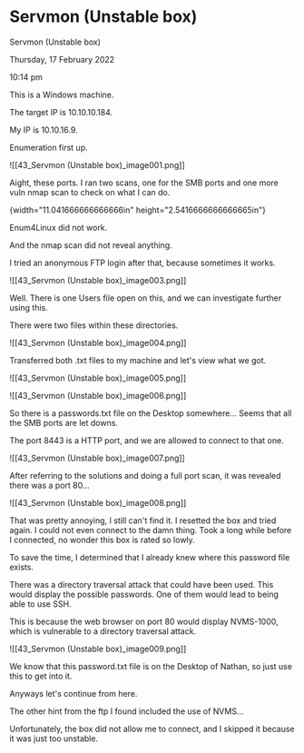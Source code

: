 # Servmon (Unstable box)

Servmon (Unstable box)

Thursday, 17 February 2022

10:14 pm

This is a Windows machine.

The target IP is 10.10.10.184.

My IP is 10.10.16.9.

&#x20;

Enumeration first up.

!\[\[43\_Servmon (Unstable box)\_image001.png]]

Aight, these ports. I ran two scans, one for the SMB ports and one more vuln nmap scan to check on what I can do.

{width="11.041666666666666in" height="2.5416666666666665in"}

Enum4Linux did not work.

And the nmap scan did not reveal anything.

&#x20;

I tried an anonymous FTP login after that, because sometimes it works.

&#x20;

!\[\[43\_Servmon (Unstable box)\_image003.png]]

Well. There is one Users file open on this, and we can investigate further using this.

There were two files within these directories.

!\[\[43\_Servmon (Unstable box)\_image004.png]]

&#x20;

Transferred both .txt files to my machine and let's view what we got.

!\[\[43\_Servmon (Unstable box)\_image005.png]]

&#x20;

!\[\[43\_Servmon (Unstable box)\_image006.png]]

So there is a passwords.txt file on the Desktop somewhere... Seems that all the SMB ports are let downs.

&#x20;

The port 8443 is a HTTP port, and we are allowed to connect to that one.

!\[\[43\_Servmon (Unstable box)\_image007.png]]

After referring to the solutions and doing a full port scan, it was revealed there was a port 80...

&#x20;

!\[\[43\_Servmon (Unstable box)\_image008.png]]

That was pretty annoying, I still can't find it. I resetted the box and tried again. I could not even connect to the damn thing. Took a long while before I connected, no wonder this box is rated so lowly.

&#x20;

To save the time, I determined that I already knew where this password file exists.

&#x20;

There was a directory traversal attack that could have been used. This would display the possible passwords. One of them would lead to being able to use SSH.

&#x20;

This is because the web browser on port 80 would display NVMS-1000, which is vulnerable to a directory traversal attack.

!\[\[43\_Servmon (Unstable box)\_image009.png]]

&#x20;

We know that this password.txt file is on the Desktop of Nathan, so just use this to get into it.

&#x20;

Anyways let's continue from here.

The other hint from the ftp I found included the use of NVMS...

Unfortunately, the box did not allow me to connect, and I skipped it because it was just too unstable.
